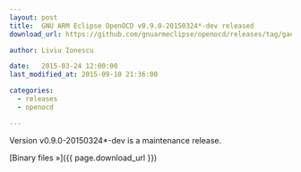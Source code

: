```yaml
---
layout: post
title:  GNU ARM Eclipse OpenOCD v0.9.0-20150324*-dev released
download_url: https://github.com/gnuarmeclipse/openocd/releases/tag/gae-0.9.0-20150324

author: Liviu Ionescu

date:   2015-03-24 12:00:00
last_modified_at: 2015-09-10 21:36:00

categories:
  - releases
  - openocd

---
```


Version v0.9.0-20150324*-dev is a maintenance release.

[Binary files »]({{ page.download_url }})

